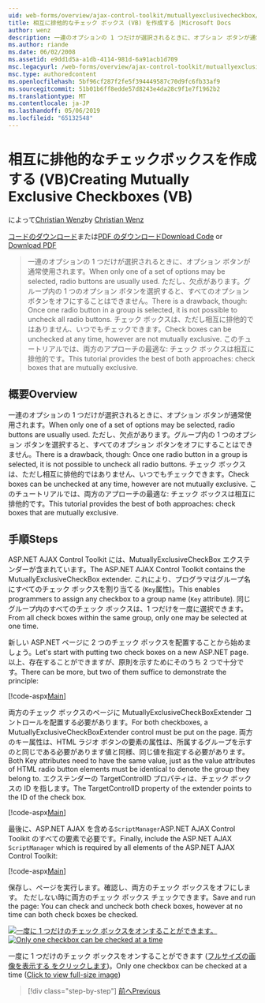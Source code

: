 ```yaml
---
uid: web-forms/overview/ajax-control-toolkit/mutuallyexclusivecheckbox/creating-mutually-exclusive-checkboxes-vb
title: 相互に排他的なチェック ボックス (VB) を作成する |Microsoft Docs
author: wenz
description: 一連のオプションの 1 つだけが選択されるときに、オプション ボタンが通常使用されます。 ただし、欠点があります。1 回 1 つのオプション ボタン グループが選択されて、.
ms.author: riande
ms.date: 06/02/2008
ms.assetid: e9dd1d5a-a1db-4114-981d-6a91acb1d709
msc.legacyurl: /web-forms/overview/ajax-control-toolkit/mutuallyexclusivecheckbox/creating-mutually-exclusive-checkboxes-vb
msc.type: authoredcontent
ms.openlocfilehash: 5bf96cf287f2fe5f394449587c70d9fc6fb33af9
ms.sourcegitcommit: 51b01b6ff8edde57d8243e4da28c9f1e7f1962b2
ms.translationtype: MT
ms.contentlocale: ja-JP
ms.lasthandoff: 05/06/2019
ms.locfileid: "65132548"
---
```

# <a name="creating-mutually-exclusive-checkboxes-vb"></a><span data-ttu-id="5caf0-104">相互に排他的なチェックボックスを作成する (VB)</span><span class="sxs-lookup"><span data-stu-id="5caf0-104">Creating Mutually Exclusive Checkboxes (VB)</span></span>

<span data-ttu-id="5caf0-105">によって[Christian Wenz](https://github.com/wenz)</span><span class="sxs-lookup"><span data-stu-id="5caf0-105">by [Christian Wenz](https://github.com/wenz)</span></span>

<span data-ttu-id="5caf0-106">[コードのダウンロード](http://download.microsoft.com/download/9/3/f/93f8daea-bebd-4821-833b-95205389c7d0/MutuallyExclusiveCheckBox0.vb.zip)または[PDF のダウンロード](http://download.microsoft.com/download/b/6/a/b6ae89ee-df69-4c87-9bfb-ad1eb2b23373/mutuallyexclusivecheckbox0VB.pdf)</span><span class="sxs-lookup"><span data-stu-id="5caf0-106">[Download Code](http://download.microsoft.com/download/9/3/f/93f8daea-bebd-4821-833b-95205389c7d0/MutuallyExclusiveCheckBox0.vb.zip) or [Download PDF](http://download.microsoft.com/download/b/6/a/b6ae89ee-df69-4c87-9bfb-ad1eb2b23373/mutuallyexclusivecheckbox0VB.pdf)</span></span>

> <span data-ttu-id="5caf0-107">一連のオプションの 1 つだけが選択されるときに、オプション ボタンが通常使用されます。</span><span class="sxs-lookup"><span data-stu-id="5caf0-107">When only one of a set of options may be selected, radio buttons are usually used.</span></span> <span data-ttu-id="5caf0-108">ただし、欠点があります。グループ内の 1 つのオプション ボタンを選択すると、すべてのオプション ボタンをオフにすることはできません。</span><span class="sxs-lookup"><span data-stu-id="5caf0-108">There is a drawback, though: Once one radio button in a group is selected, it is not possible to uncheck all radio buttons.</span></span> <span data-ttu-id="5caf0-109">チェック ボックスは、ただし相互に排他的ではありません、いつでもチェックできます。</span><span class="sxs-lookup"><span data-stu-id="5caf0-109">Check boxes can be unchecked at any time, however are not mutually exclusive.</span></span> <span data-ttu-id="5caf0-110">このチュートリアルでは、両方のアプローチの最適な: チェック ボックスは相互に排他的です。</span><span class="sxs-lookup"><span data-stu-id="5caf0-110">This tutorial provides the best of both approaches: check boxes that are mutually exclusive.</span></span>

## <a name="overview"></a><span data-ttu-id="5caf0-111">概要</span><span class="sxs-lookup"><span data-stu-id="5caf0-111">Overview</span></span>

<span data-ttu-id="5caf0-112">一連のオプションの 1 つだけが選択されるときに、オプション ボタンが通常使用されます。</span><span class="sxs-lookup"><span data-stu-id="5caf0-112">When only one of a set of options may be selected, radio buttons are usually used.</span></span> <span data-ttu-id="5caf0-113">ただし、欠点があります。グループ内の 1 つのオプション ボタンを選択すると、すべてのオプション ボタンをオフにすることはできません。</span><span class="sxs-lookup"><span data-stu-id="5caf0-113">There is a drawback, though: Once one radio button in a group is selected, it is not possible to uncheck all radio buttons.</span></span> <span data-ttu-id="5caf0-114">チェック ボックスは、ただし相互に排他的ではありません、いつでもチェックできます。</span><span class="sxs-lookup"><span data-stu-id="5caf0-114">Check boxes can be unchecked at any time, however are not mutually exclusive.</span></span> <span data-ttu-id="5caf0-115">このチュートリアルでは、両方のアプローチの最適な: チェック ボックスは相互に排他的です。</span><span class="sxs-lookup"><span data-stu-id="5caf0-115">This tutorial provides the best of both approaches: check boxes that are mutually exclusive.</span></span>

## <a name="steps"></a><span data-ttu-id="5caf0-116">手順</span><span class="sxs-lookup"><span data-stu-id="5caf0-116">Steps</span></span>

<span data-ttu-id="5caf0-117">ASP.NET AJAX Control Toolkit には、MutuallyExclusiveCheckBox エクステンダーが含まれています。</span><span class="sxs-lookup"><span data-stu-id="5caf0-117">The ASP.NET AJAX Control Toolkit contains the MutuallyExclusiveCheckBox extender.</span></span> <span data-ttu-id="5caf0-118">これにより、プログラマはグループ名にすべてのチェック ボックスを割り当てる (`Key`属性)。</span><span class="sxs-lookup"><span data-stu-id="5caf0-118">This enables programmers to assign any checkbox to a group name (`Key` attribute).</span></span> <span data-ttu-id="5caf0-119">同じグループ内のすべてのチェック ボックスは、1 つだけを一度に選択できます。</span><span class="sxs-lookup"><span data-stu-id="5caf0-119">From all check boxes within the same group, only one may be selected at one time.</span></span>

<span data-ttu-id="5caf0-120">新しい ASP.NET ページに 2 つのチェック ボックスを配置することから始めましょう。</span><span class="sxs-lookup"><span data-stu-id="5caf0-120">Let's start with putting two check boxes on a new ASP.NET page.</span></span> <span data-ttu-id="5caf0-121">以上、存在することができますが、原則を示すためにそのうち 2 つで十分です。</span><span class="sxs-lookup"><span data-stu-id="5caf0-121">There can be more, but two of them suffice to demonstrate the principle:</span></span>

[!code-aspx[Main](creating-mutually-exclusive-checkboxes-vb/samples/sample1.aspx)]

<span data-ttu-id="5caf0-122">両方のチェック ボックスのページに MutuallyExclusiveCheckBoxExtender コントロールを配置する必要があります。</span><span class="sxs-lookup"><span data-stu-id="5caf0-122">For both checkboxes, a MutuallyExclusiveCheckBoxExtender control must be put on the page.</span></span> <span data-ttu-id="5caf0-123">両方のキー属性は、HTML ラジオ ボタンの要素の属性は、所属するグループを示すのと同じである必要があります値と同様、同じ値を指定する必要があります。</span><span class="sxs-lookup"><span data-stu-id="5caf0-123">Both Key attributes need to have the same value, just as the value attributes of HTML radio button elements must be identical to denote the group they belong to.</span></span> <span data-ttu-id="5caf0-124">エクステンダーの TargetControlID プロパティは、チェック ボックスの ID を指します。</span><span class="sxs-lookup"><span data-stu-id="5caf0-124">The TargetControlID property of the extender points to the ID of the check box.</span></span>

[!code-aspx[Main](creating-mutually-exclusive-checkboxes-vb/samples/sample2.aspx)]

<span data-ttu-id="5caf0-125">最後に、ASP.NET AJAX を含める`ScriptManager`ASP.NET AJAX Control Toolkit のすべての要素で必要です。</span><span class="sxs-lookup"><span data-stu-id="5caf0-125">Finally, include the ASP.NET AJAX `ScriptManager` which is required by all elements of the ASP.NET AJAX Control Toolkit:</span></span>

[!code-aspx[Main](creating-mutually-exclusive-checkboxes-vb/samples/sample3.aspx)]

<span data-ttu-id="5caf0-126">保存し、ページを実行します。確認し、両方のチェック ボックスをオフにします。 ただしない時に両方のチェック ボックス チェックできます。</span><span class="sxs-lookup"><span data-stu-id="5caf0-126">Save and run the page: You can check and uncheck both check boxes, however at no time can both check boxes be checked.</span></span>

<span data-ttu-id="5caf0-127">[![一度に 1 つだけのチェック ボックスをオンすることができます。](creating-mutually-exclusive-checkboxes-vb/_static/image2.png)](creating-mutually-exclusive-checkboxes-vb/_static/image1.png)</span><span class="sxs-lookup"><span data-stu-id="5caf0-127">[![Only one checkbox can be checked at a time](creating-mutually-exclusive-checkboxes-vb/_static/image2.png)](creating-mutually-exclusive-checkboxes-vb/_static/image1.png)</span></span>

<span data-ttu-id="5caf0-128">一度に 1 つだけのチェック ボックスをオンすることができます ([フルサイズの画像を表示する をクリックします](creating-mutually-exclusive-checkboxes-vb/_static/image3.png))。</span><span class="sxs-lookup"><span data-stu-id="5caf0-128">Only one checkbox can be checked at a time ([Click to view full-size image](creating-mutually-exclusive-checkboxes-vb/_static/image3.png))</span></span>

> [!div class="step-by-step"]
> [<span data-ttu-id="5caf0-129">前へ</span><span class="sxs-lookup"><span data-stu-id="5caf0-129">Previous</span></span>](creating-mutually-exclusive-checkboxes-cs.md)
